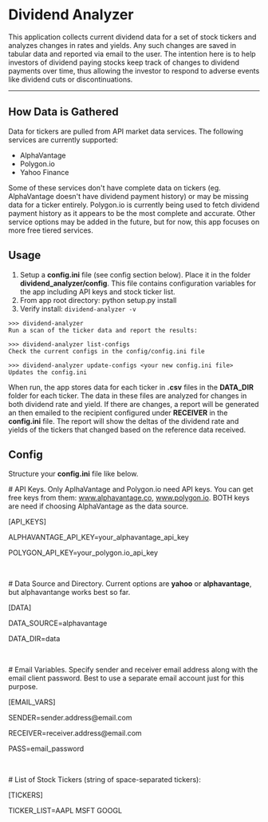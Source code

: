 # Dividend Analyzer

This application collects current dividend data for a set of stock tickers and analyzes changes in rates and yields. Any such changes are saved in tabular data and reported via email to the user. The intention here is to help investors of dividend paying stocks keep track of changes to dividend payments over time, thus allowing the investor to respond to adverse events like dividend cuts or discontinuations.

---------------

## How Data is Gathered

Data for tickers are pulled from API market data services. The following services are currently supported:
- AlphaVantage
- Polygon\.io
- Yahoo Finance

Some of these services don't have complete data on tickers (eg. AlphaVantage doesn't have dividend payment history) or may be missing data for a ticker entirely. Polygon\.io is currently being used to fetch dividend payment history as it appears to be the most complete and accurate. Other service options may be added in the future, but for now, this app focuses on more free tiered services.

## Usage

1. Setup a **config.ini** file (see config section below). Place it in the folder **dividend_analyzer/config**. This file contains configuration variables for the app including API keys and stock ticker list.
2. From app root directory: python setup.py install
3. Verify install: `dividend-analyzer -v`

```
>>> dividend-analyzer
Run a scan of the ticker data and report the results:

>>> dividend-analyzer list-configs
Check the current configs in the config/config.ini file

>>> dividend-analyzer update-configs <your new config.ini file>
Updates the config.ini

```
When run, the app stores data for each ticker in **.csv** files in the **DATA_DIR** folder for each ticker. The data in these files are analyzed for changes in both dividend rate and yield. If there are changes, a report will be generated an then emailed to the recipient configured under **RECEIVER** in the **config.ini** file. The report will show the deltas of the dividend rate and yields of the tickers that changed based on the reference data received.

## Config
Structure your **config.ini** file like below.

\# API Keys. Only AplhaVantage and Polygon\.io need API keys. You can get free keys from them: www.alphavantage.co, www.polygon.io. BOTH keys are need if choosing AlphaVantage as the data source.

[API_KEYS]

ALPHAVANTAGE_API_KEY=your_alphavantage_api_key

POLYGON_API_KEY=your_polygon\.io_api_key

<br />

\# Data Source and Directory. Current options are **yahoo** or **alphavantage**, but alphavantange works best so far.

[DATA]

DATA_SOURCE=alphavantage

DATA_DIR=data

<br />

\# Email Variables. Specify sender and receiver email address along with the email client password. Best to use a separate email account just for this purpose.

[EMAIL_VARS]

SENDER=sender.address\@email.com

RECEIVER=receiver.address\@email.com

PASS=email_password

<br />

\# List of Stock Tickers (string of space-separated tickers):

[TICKERS]

TICKER_LIST=AAPL MSFT GOOGL

